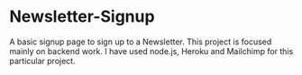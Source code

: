 # Newsletter-Signup
A basic signup page to sign up to a Newsletter. This project is focused mainly on backend work. 
I have used node.js, Heroku and Mailchimp for this particular project.
